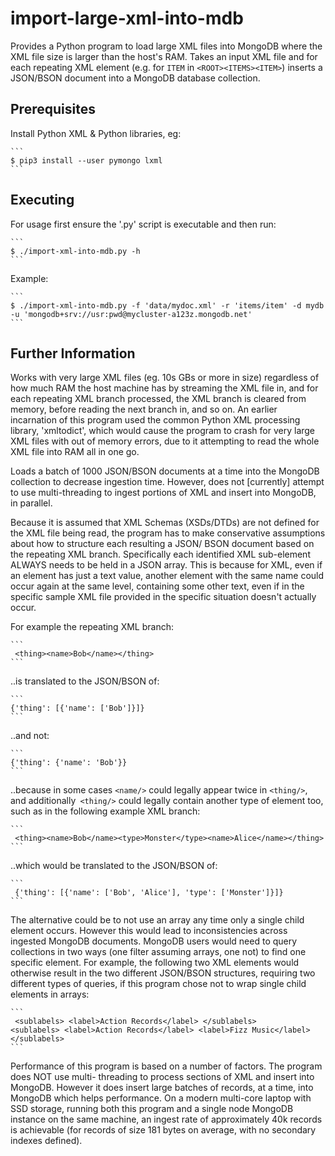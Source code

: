 # import-large-xml-into-mdb
Provides a Python program to load large XML files into MongoDB where the XML file size is larger than the host's RAM. Takes an input XML file and for each repeating XML element (e.g. for `ITEM` in `<ROOT><ITEMS><ITEM>`) inserts a JSON/BSON document into a MongoDB database collection.

## Prerequisites
Install Python XML & Python libraries, eg:

    ```
    $ pip3 install --user pymongo lxml
    ```

## Executing
For usage first ensure the '.py' script is executable and then run:

    ```
    $ ./import-xml-into-mdb.py -h
    ```

Example:

    ```
    $ ./import-xml-into-mdb.py -f 'data/mydoc.xml' -r 'items/item' -d mydb -u 'mongodb+srv://usr:pwd@mycluster-a123z.mongodb.net'
    ```

## Further Information

Works with very large XML files (eg. 10s GBs or more in size) regardless of how much RAM the host machine has by streaming the XML file in, and for each repeating XML branch processed, the XML branch is cleared from memory, before reading the next branch in, and so on. An earlier incarnation of this program used the common Python XML processing library, 'xmltodict', which would cause the program to crash for very large XML files with out of memory errors, due to it attempting to read the whole XML file into RAM all in one go.

Loads a batch of 1000 JSON/BSON documents at a time into the MongoDB collection to decrease ingestion time. However, does not [currently] attempt to use multi-threading to ingest portions of XML and insert into MongoDB, in parallel.

Because it is assumed that XML Schemas (XSDs/DTDs) are not defined for the XML file being read, the program has to make conservative assumptions about how to structure each resulting a JSON/ BSON document based on the repeating XML branch. Specifically each identified XML sub-element ALWAYS needs to be held in a JSON array. This is because for XML, even if an element has just a text value, another element with the same name could occur again at the same level, containing some other text, even if in the specific sample XML file provided in the specific situation doesn't actually occur.

For example the repeating XML branch:

    ```
     <thing><name>Bob</name></thing>
    ```

 ..is translated to the JSON/BSON of:


    ```
    {'thing': [{'name': ['Bob']}]}
    ```

 ..and not:

    ```
    {'thing': {'name': 'Bob'}}
    ```

 ..because in some cases `<name/>` could legally appear twice in `<thing/>`, and additionally` <thing/>` could legally contain another type of element too, such as in the following example XML branch:

    ```
     <thing><name>Bob</name><type>Monster</type><name>Alice</name></thing>
    ```

 ..which would be translated to the JSON/BSON of:

    ```
     {'thing': [{'name': ['Bob', 'Alice'], 'type': ['Monster']}]}
    ```

The alternative could be to not use an array any time only a single child element occurs. However this would lead to inconsistencies across ingested MongoDB documents. MongoDB users would need to query collections in two ways (one filter assuming arrays, one not) to find one specific element. For example, the following two XML elements would otherwise result in the two different JSON/BSON structures, requiring two different types of queries, if this program chose not to wrap single child elements in arrays:

    ```
     <sublabels> <label>Action Records</label> </sublabels>
    <sublabels> <label>Action Records</label> <label>Fizz Music</label> </sublabels>
    ```

Performance of this program is based on a number of factors. The program does NOT use multi- threading to process sections of XML and insert into MongoDB. However it does insert large batches of records, at a time, into MongoDB which helps performance. On a modern multi-core laptop with SSD storage, running both this program and a single node MongoDB instance on the same machine, an ingest rate of approximately 40k records is achievable (for records of size 181 bytes on average, with no secondary indexes defined).


